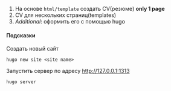 1. На основе `html/template` создать CV(резюме) **only 1 page**
2. CV для нескольких страниц(templates)
3. *Additional*: оформить его с помощью hugo


#### Подсказки
Создать новый сайт
```
hugo new site <site name>
```
Запустить сервер по адресу http://127.0.0.1:1313
```
hugo server
```